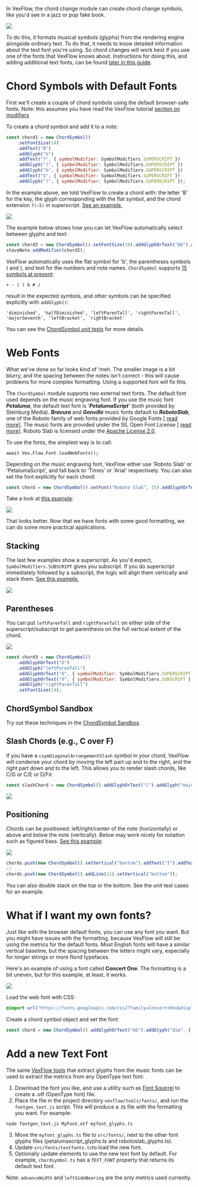 In VexFlow, the chord change module can create chord change symbols, like you'd see in a jazz or pop fake book.

![](https://imgur.com/oCHK9dM.png)

To do this, it formats musical symbols (glyphs) from the rendering engine alongside ordinary text. To do that, it needs to know detailed information about the text font you're using. So chord changes will work best if you use one of the fonts that VexFlow knows about. Instructions for doing this, and adding additional text fonts, can be found [later in this guide](#add-a-new-text-font).

# Chord Symbols with Default Fonts

First we'll create a couple of chord symbols using the default browser-safe fonts. Note: this assumes you have read the VexFlow tutorial [section on modifiers](https://github.com/0xfe/vexflow/wiki/Tutorial#step-3-all-about-modifiers)

To create a chord symbol and add it to a note:

```javascript
const chord1 = new ChordSymbol()
    .setFontSize(14)
    .addText("B")
    .addGlyph("b")
    .addText("7", { symbolModifier: SymbolModifiers.SUPERSCRIPT })
    .addGlyph("(", { symbolModifier: SymbolModifiers.SUPERSCRIPT })
    .addGlyph("b", { symbolModifier: SymbolModifiers.SUPERSCRIPT })
    .addText("5", { symbolModifier: SymbolModifiers.SUPERSCRIPT })
    .addGlyph(")", { symbolModifier: SymbolModifiers.SUPERSCRIPT });
```

In the example above, we told VexFlow to create a chord with: the letter 'B' for the key, the glyph corresponding with the flat symbol, and the chord extension `7(♭5)` in superscript. [ See an example. ](https://jsfiddle.net/4gczbt1L/)

![](https://imgur.com/nIzD2lW.png)

The example below shows how you can let VexFlow automatically select between glyphs and text:

```javascript
const chord2 = new ChordSymbol().setFontSize(10).addGlyphOrText("Bb").addGlyphOrText("7(b5)", { symbolModifier: SymbolModifiers.SUPERSCRIPT });
staveNote.addModifier(chord2);
```

VexFlow automatically uses the flat symbol for 'b', the parentheses symbols ( and ), and text for the numbers and note names.
`ChordSymbol` supports [15 symbols at present](https://github.com/0xfe/vexflow/blob/46af63bb5eb52c66d3a30d978b3a08d04eecf5c6/src/chordsymbol.ts#L159-L220):

`+ - ( ) b # /`

result in the expected symbols, and other symbols can be specified explicitly with `addGlyph()`:

`'diminished', 'halfDiminished', 'leftParenTall', 'rightParenTall', 'majorSeventh', 'leftBracket', 'rightBracket'`

You can see the [ChordSymbol unit tests](https://github.com/0xfe/vexflow/blob/master/tests/chordsymbol_tests.ts) for more details.

# Web Fonts

What we've done so far looks kind of 'meh. The smaller image is a bit blurry, and the spacing between the notes isn't correct - this will cause problems for more complex formatting. Using a supported font will fix this.

The `ChordSymbol` module supports two external text fonts. The default font used depends on the music engraving font. If you use the music font _**Petaluma**_, the default text font is '_**PetalumaScript**_' (both provided by Steinburg Media). _**Bravura**_ and _**Gonville**_ music fonts default to _**RobotoSlab**_, one of the Roboto family of web fonts provided by Google Fonts [ [read more](https://fonts.google.com/specimen/Roboto+Slab)]. The music fonts are provided under the SIL Open Font License [ [read more](https://www.smufl.org/fonts/)]. Roboto Slab is licensed under the [Apache License 2.0](https://www.apache.org/licenses/LICENSE-2.0).

To use the fonts, the simplest way is to call:

```
await Vex.Flow.Font.loadWebFonts();
```

Depending on the music engraving font, VexFlow either use 'Roboto Slab' or 'PetalumaScript', and fall back to 'Times' or 'Arial' respectively. You can also set the font explicitly for each chord:

```javascript
const chord = new ChordSymbol().setFont("Roboto Slab", 15).addGlyphOrText("Bb7");
```

Take a look at [this example](https://jsfiddle.net/w15pgfab/):

![](https://imgur.com/ROaXd84.png)

That looks better. Now that we have fonts with some good formatting, we can do some more practical applications.

## Stacking

The last few examples show a superscript. As you'd expect, `SymbolModifiers.SUBSCRIPT` gives you subscript. If you do superscript immediately followed by a subscript, the logic will align them vertically and stack them. [See this example.](https://jsfiddle.net/r9Ljckhn/)

![](https://imgur.com/07rgGF8.png)


## Parentheses

You can put `leftParenTall` and `rightParenTall` on either side of the superscript/subscript to get parenthesis on the full vertical extent of the chord.

![](https://imgur.com/HufgfOX.png)

```javascript
const chord3 = new ChordSymbol()
    .addGlyphOrText("D")
    .addGlyph("leftParenTall")
    .addGlyphOrText("6", { symbolModifier: SymbolModifiers.SUPERSCRIPT })
    .addGlyphOrText("9", { symbolModifier: SymbolModifiers.SUBSCRIPT })
    .addGlyph("rightParenTall")
    .setFontSize(14);
```

## ChordSymbol Sandbox

Try out these techniques in the [ChordSymbol Sandbox](https://jsfiddle.net/ydfhco2e/).


## Slash Chords (e.g., C over F)

If you have a `csymDiagonalArrangementSlash` symbol in your chord, VexFlow will condense your chord by moving the left part up and to the right, and the right part down and to the left. This allows you to render slash chords, like C/G or C/E or D/F♯:

```javascript
const slashChord = new ChordSymbol().addGlyphOrText("C").addGlyph("majorSeventh", { symbolModifier: SymbolModifiers.SUPERSCRIPT }).addGlyphOrText("/F");
```

![](https://imgur.com/O4XWrsi.png)

## Positioning

Chords can be positioned: left/right/center of the note (horizontally) or above and below the note (vertically). Below may work nicely for notation such as figured bass. [See this example](https://jsfiddle.net/k27L3egs/):

![](https://imgur.com/lpsfnWT.png)

```javascript
chords.push(new ChordSymbol().setVertical("bottom").addText("I").addTextSuperscript("6").addTextSubscript("4"));
// ...
chords.push(new ChordSymbol().addLine(12).setVertical("bottom"));
```

You can also double stack on the top or the bottom. See the unit test cases for an example.

# What if I want my own fonts?

Just like with the browser default fonts, you can use any font you want. But you might have issues with the formatting, because VexFlow will still be using the metrics for the default fonts. Most English fonts will have a similar vertical baseline, but the spacing between the letters might vary, especially for longer strings or more florid typefaces.

Here's an example of using a font called **Concert One**. The formatting is a bit uneven, but for this example, at least, it works.

![](https://imgur.com/3ylgv7v.png)

Load the web font with CSS:

```css
@import url("https://fonts.googleapis.com/css2?family=Concert+One&display=swap");
```

Create a chord symbol object and set the font:

```javascript
const chord = new ChordSymbol().addGlyphOrText("Ab").addGlyph("dim", { symbolModifier: SymbolModifiers.SUPERSCRIPT }).setFont("Concert One", 14, "normal");
```

# Add a new Text Font

The same [VexFlow tools](https://github.com/0xfe/vexflow/tree/master/tools/fonts) that extract glyphs from the music fonts can be used to extract the metrics from any OpenType text font:

1. Download the font you like, and use a utility such as [Font Squirrel](https://www.fontsquirrel.com/) to create a .otf (OpenType font) file.
2. Place the file in the project directory `vexflow/tools/fonts/`, and run the `fontgen_text.js` script. This will produce a .ts file with the formatting you want. For example:

```
node fontgen_text.js MyFont.otf myfont_glyphs.ts
```

3. Move the `myfont_glyphs.ts` file to `src/fonts/`, next to the other font glyphs files (petalumascript_glyphs.ts and robotoslab_glyphs.ts).
4. Update `src/fonts/textfonts.ts`to load the new font.
5. Optionally update elements to use the new text font by default. For example, `chordsymbol.ts` has a `TEXT_FONT` property that returns its default text font.

Note: `advanceWidth` and `leftSideBearing` are the only metrics used currently.
